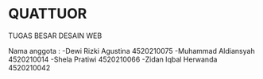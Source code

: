 # QUATTUOR
TUGAS BESAR DESAIN WEB

Nama anggota : 
-Dewi Rizki Agustina 4520210075
-Muhammad Aldiansyah 4520210014
-Shela Pratiwi 4520210066
-Zidan Iqbal Herwanda 4520210042
